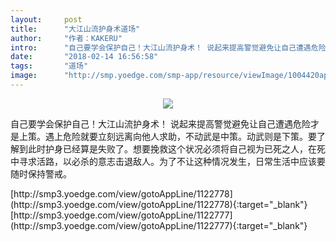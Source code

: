 ```yaml
---
layout:     post
title:      "大江山流护身术道场"
author:     "作者：KAKERU"
intro:      "自己要学会保护自己！大江山流护身术！ 说起来提高警觉避免让自己遭遇危险才是上策。遇上危险就要立刻远离向他人求助，不动武是中策。动武则是下策。要了解到此时护身已经算是失败了。想要挽救这个状况必须将自己视为已死之人，在死中寻求活路，以必杀的意志击退敌人。为了不让这种情况发生，日常生活中应该要随时保持警戒。"
date:       "2018-02-14 16:56:58"
tags:       "道场"
image:      "http://smp.yoedge.com/smp-app/resource/viewImage/1004420appline.png"
---
```

<div style="text-align: center">
<p><img src="http://smp.yoedge.com/smp-app/resource/viewImage/1004420appline.png"/></p>
</div>
<p class="post-meta">
<span>自己要学会保护自己！大江山流护身术！ 说起来提高警觉避免让自己遭遇危险才是上策。遇上危险就要立刻远离向他人求助，不动武是中策。动武则是下策。要了解到此时护身已经算是失败了。想要挽救这个状况必须将自己视为已死之人，在死中寻求活路，以必杀的意志击退敌人。为了不让这种情况发生，日常生活中应该要随时保持警戒。</span>
</p>
[http://smp3.yoedge.com/view/gotoAppLine/1122778](http://smp3.yoedge.com/view/gotoAppLine/1122778){:target="_blank"}
[http://smp3.yoedge.com/view/gotoAppLine/1122777](http://smp3.yoedge.com/view/gotoAppLine/1122777){:target="_blank"}


